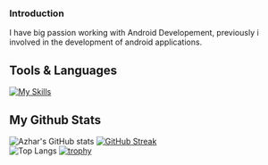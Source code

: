 ### Introduction
I have big passion working with Android Developement, previously i involved in the development of android applications.

## Tools & Languages
[![My Skills](https://skillicons.dev/icons?i=androidstudio,visualstudio,tailwind,postman,laravel,flutter,dart,kotlin,java,php,js,html,css&theme=light)](https://skillicons.dev)

## My Github Stats
![Azhar's GitHub stats](https://github-readme-stats.vercel.app/api?username=aldnazr&show_icons=true&theme=transparent&card_width=280)
[![GitHub Streak](https://streak-stats.demolab.com?user=aldnazr&theme=transparent&card_width=420)](https://git.io/streak-stats) <br>
![Top Langs](https://github-readme-stats.vercel.app/api/top-langs/?username=aldnazr&layout=compact)
[![trophy](https://github-profile-trophy.vercel.app/?username=aldnazr)](https://github.com/ryo-ma/github-profile-trophy)
